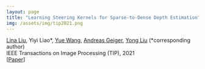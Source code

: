 ```yaml
---
layout: page
title: "Learning Steering Kernels for Sparse-to-Dense Depth Estimation"
img: /assets/img/tip2021.png
---
```

[Lina Liu](linaliu@zju.edu.cn), Yiyi Liao\*, [Yue Wang](https://ywang-zju.github.io/), [Andreas Geiger](http://www.cvlibs.net/), [Yong Liu](https://person.zju.edu.cn/en/yongliu) (\*corresponding author)
<br/>
IEEE Transactions on Image Processing (TIP), 2021
<br/>
[[Paper](http://www.cvlibs.net/publications/Liu2021TIP.pdf)]
